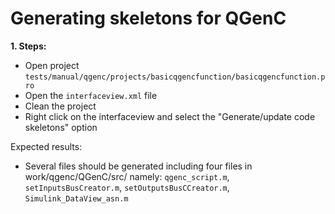 # Generating skeletons for QGenC

**1. Steps:**

* Open project `tests/manual/qgenc/projects/basicqgencfunction/basicqgencfunction.pro`
* Open the `interfaceview.xml` file
* Clean the project
* Right click on the interfaceview and select the "Generate/update code skeletons" option

Expected results:

* Several files should be generated including four files in work/qgenc/QGenC/src/
    namely: `qgenc_script.m`, `setInputsBusCreator.m`, `setOutputsBusCCreator.m`, `Simulink_DataView_asn.m`
